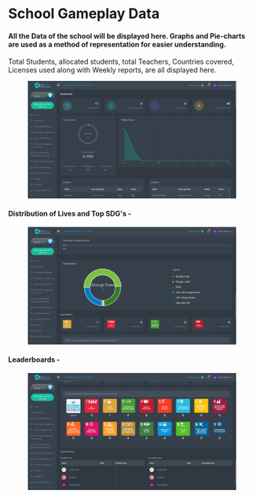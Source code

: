 # School Gameplay Data

#### All the Data of the school will be displayed here. Graphs and Pie-charts are used as a method of representation for easier understanding.

Total Students, allocated students, total Teachers, Countries covered, Licenses used along with Weekly reports, are all displayed here.

<figure><img src="../.gitbook/assets/Screenshot 2024-03-11 131635.png" alt=""><figcaption></figcaption></figure>

#### Distribution of Lives and Top SDG's -

<figure><img src="../.gitbook/assets/Screenshot 2024-03-11 131706.png" alt=""><figcaption></figcaption></figure>

#### Leaderboards -&#x20;

<figure><img src="../.gitbook/assets/Screenshot 2024-03-11 131713.png" alt=""><figcaption></figcaption></figure>
